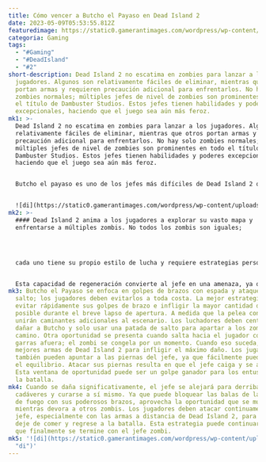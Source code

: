 ```yaml
---
title: Cómo vencer a Butcho el Payaso en Dead Island 2
date: 2023-05-09T05:53:55.812Z
featuredimage: https://static0.gamerantimages.com/wordpress/wp-content/uploads/2023/05/defeat-dead-island-2-butcho-the-clown.jpg?q=50&fit=contain&w=1140&h=&dpr=1.5
categoria: Gaming
tags:
  - "#Gaming"
  - "#DeadIsland"
  - "#2"
short-description: Dead Island 2 no escatima en zombies para lanzar a los
  jugadores. Algunos son relativamente fáciles de eliminar, mientras que otros
  portan armas y requieren precaución adicional para enfrentarlos. No hay solo
  zombies normales; múltiples jefes de nivel de zombies son prominentes en todo
  el título de Dambuster Studios. Estos jefes tienen habilidades y poderes
  excepcionales, haciendo que el juego sea aún más feroz.
mk1: >-
  Dead Island 2 no escatima en zombies para lanzar a los jugadores. Algunos son
  relativamente fáciles de eliminar, mientras que otros portan armas y requieren
  precaución adicional para enfrentarlos. No hay solo zombies normales;
  múltiples jefes de nivel de zombies son prominentes en todo el título de
  Dambuster Studios. Estos jefes tienen habilidades y poderes excepcionales,
  haciendo que el juego sea aún más feroz.


  Butcho el payaso es uno de los jefes más difíciles de Dead Island 2 que los jugadores enfrentan en Hell-A. Para avanzar en la historia principal, es obligatorio luchar contra este jefe zombie. Los jugadores no tienen otra opción más que enfrentarse a Butcho el payaso si lo encuentran. En la misión principal "Boardwalking Dead", se les encarga a los jugadores recuperar el convoy sanguíneo del extremo del muelle de Santa Mónica, donde ocurre esta pelea de jefes. Derrotar a Butcho el payaso no es fácil ya que el monstruo tiene un poder extremo; los jugadores deben planificar estratégicamente para ganar la pelea.


  ![di](https://static0.gamerantimages.com/wordpress/wp-content/uploads/2023/05/dead-island-2-butcho-the-clown.jpg?q=50&fit=crop&w=1500&dpr=1.5 "di")
mk2: >-
  #### Dead Island 2 anima a los jugadores a explorar su vasto mapa y
  enfrentarse a múltiples zombis. No todos los zombis son iguales; 




  cada uno tiene su propio estilo de lucha y requiere estrategias personalizadas. Con los jefes, se debe tener mucho cuidado antes de luchar hasta la muerte. Este es el caso de Butcho el Payaso, el jefe zombi que es extremadamente peligroso con su capacidad de regeneración.


  Esta capacidad de regeneración convierte al jefe en una amenaza, ya que puede curarse a sí mismo y extender la duración de la batalla indefinidamente. Cuando su salud cae por debajo del 50%, el no-muerto derriba los cadáveres de otros zombis de Dead Island 2 y se cura. Pero esto no es lo único que hace que este zombi sea peligroso, ya que también inflige daño extremadamente pesado.
mk3: Butcho el Payaso se enfoca en golpes de brazos con espada y ataques de
  salto; los jugadores deben evitarlos a toda costa. La mejor estrategia sería
  evitar rápidamente sus golpes de brazo e infligir la mayor cantidad de daño
  posible durante el breve lapso de apertura. A medida que la pelea continúa, se
  unirán caminantes adicionales al escenario. Los luchadores deben centrarse en
  dañar a Butcho y solo usar una patada de salto para apartar a los zombis del
  camino. Otra oportunidad se presenta cuando salta hacia el jugador con sus
  garras afuera; el zombi se congela por un momento. Cuando eso suceda, usa las
  mejores armas de Dead Island 2 para infligir el máximo daño. Los jugadores
  también pueden apuntar a las piernas del jefe, ya que fácilmente puede perder
  el equilibrio. Atacar sus piernas resulta en que el jefe caiga y se aturda.
  Esta ventana de oportunidad puede ser un golpe ganador para los entusiastas de
  la batalla.
mk4: Cuando se daña significativamente, el jefe se alejará para derribar los
  cadáveres y curarse a sí mismo. Ya que puede bloquear las balas de las armas
  de fuego con sus poderosos brazos, aprovecha la oportunidad que se muestra
  mientras devora a otros zombis. Los jugadores deben atacar continuamente al
  jefe, especialmente con las armas a distancia de Dead Island 2, para hacer que
  deje de comer y regrese a la batalla. Esta estrategia puede continuar hasta
  que finalmente se termine con el jefe zombi.
mk5: '![di](https://static0.gamerantimages.com/wordpress/wp-content/uploads/2023/05/dead-island-2-boss-butcho-the-clown.jpg?q=50&fit=crop&w=1500&dpr=1.5
  "di")'
---
```

